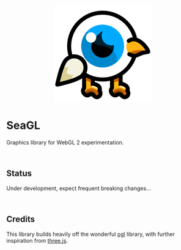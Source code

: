 <div align="center">
<img src="./files/logo/seagl256.png" alt="SeaGL Library"/>
</div>

# SeaGL

Graphics library for WebGL 2 experimentation.

<br />

## Status

Under development, expect frequent breaking changes...

<br />

## Credits

This library builds heavily off the wonderful [ogl](https://github.com/oframe/ogl) library, with further inspiration from [three.js](https://github.com/mrdoob/three.js/).

<br />
